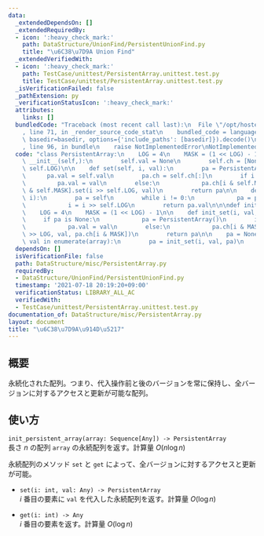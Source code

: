```yaml
---
data:
  _extendedDependsOn: []
  _extendedRequiredBy:
  - icon: ':heavy_check_mark:'
    path: DataStructure/UnionFind/PersistentUnionFind.py
    title: "\u6C38\u7D9A Union Find"
  _extendedVerifiedWith:
  - icon: ':heavy_check_mark:'
    path: TestCase/unittest/PersistentArray.unittest.test.py
    title: TestCase/unittest/PersistentArray.unittest.test.py
  _isVerificationFailed: false
  _pathExtension: py
  _verificationStatusIcon: ':heavy_check_mark:'
  attributes:
    links: []
  bundledCode: "Traceback (most recent call last):\n  File \"/opt/hostedtoolcache/Python/3.10.2/x64/lib/python3.10/site-packages/onlinejudge_verify/documentation/build.py\"\
    , line 71, in _render_source_code_stat\n    bundled_code = language.bundle(stat.path,\
    \ basedir=basedir, options={'include_paths': [basedir]}).decode()\n  File \"/opt/hostedtoolcache/Python/3.10.2/x64/lib/python3.10/site-packages/onlinejudge_verify/languages/python.py\"\
    , line 96, in bundle\n    raise NotImplementedError\nNotImplementedError\n"
  code: "class PersistentArray:\n    LOG = 4\n    MASK = (1 << LOG) - 1\n\n    def\
    \ __init__(self,):\n        self.val = None\n        self.ch = [None] * (1 <<\
    \ self.LOG)\n\n    def set(self, i, val):\n        pa = PersistentArray()\n  \
    \      pa.val = self.val\n        pa.ch = self.ch[:]\n        if i == 0:\n   \
    \         pa.val = val\n        else:\n            pa.ch[i & self.MASK] = pa.ch[i\
    \ & self.MASK].set(i >> self.LOG, val)\n        return pa\n\n    def get(self,\
    \ i):\n        pa = self\n        while i != 0:\n            pa = pa.ch[i & self.MASK]\n\
    \            i = i >> self.LOG\n        return pa.val\n\n\ndef init_persistent_array(array):\n\
    \    LOG = 4\n    MASK = (1 << LOG) - 1\n\n    def init_set(i, val, pa):\n   \
    \     if pa is None:\n            pa = PersistentArray()\n        if i == 0:\n\
    \            pa.val = val\n        else:\n            pa.ch[i & MASK] = init_set(i\
    \ >> LOG, val, pa.ch[i & MASK])\n        return pa\n\n    pa = None\n    for i,\
    \ val in enumerate(array):\n        pa = init_set(i, val, pa)\n    return pa\n"
  dependsOn: []
  isVerificationFile: false
  path: DataStructure/misc/PersistentArray.py
  requiredBy:
  - DataStructure/UnionFind/PersistentUnionFind.py
  timestamp: '2021-07-18 20:19:20+09:00'
  verificationStatus: LIBRARY_ALL_AC
  verifiedWith:
  - TestCase/unittest/PersistentArray.unittest.test.py
documentation_of: DataStructure/misc/PersistentArray.py
layout: document
title: "\u6C38\u7D9A\u914D\u5217"
---
```


## 概要
永続化された配列。つまり、代入操作前と後のバージョンを常に保持し、全バージョンに対するアクセスと更新が可能な配列。

## 使い方
`init_persistent_array(array: Sequence[Any]) -> PersistentArray`  
長さ $n$ の配列 `array` の永続配列を返す。計算量 $O(n \log n)$

永続配列のメソッド `set` と `get` によって、全バージョンに対するアクセスと更新が可能。

- `set(i: int, val: Any) -> PersistentArray`  
$i$ 番目の要素に `val` を代入した永続配列を返す。計算量 $O(\log n)$

- `get(i: int) -> Any`  
$i$ 番目の要素を返す。計算量 $O(\log n)$
